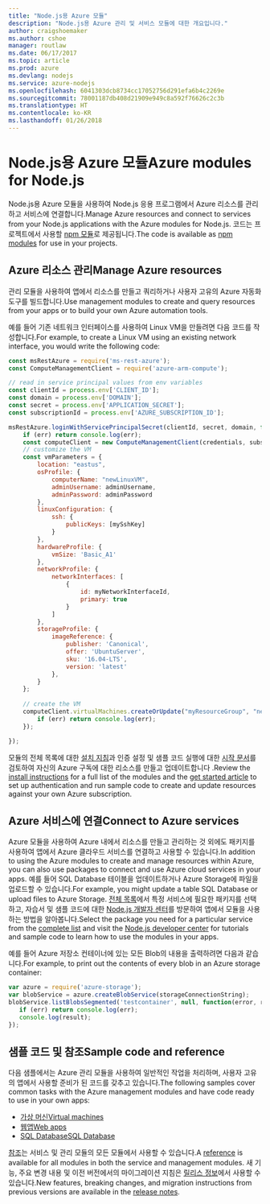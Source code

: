 ```yaml
---
title: "Node.js용 Azure 모듈"
description: "Node.js용 Azure 관리 및 서비스 모듈에 대한 개요입니다."
author: craigshoemaker
ms.author: cshoe
manager: routlaw
ms.date: 06/17/2017
ms.topic: article
ms.prod: azure
ms.devlang: nodejs
ms.service: azure-nodejs
ms.openlocfilehash: 6041303dcb8734cc17052756d291efa6b4c2269e
ms.sourcegitcommit: 78001187db408d21909e949c8a592f76626c2c3b
ms.translationtype: HT
ms.contentlocale: ko-KR
ms.lasthandoff: 01/26/2018
---
```

# <a name="azure-modules-for-nodejs"></a><span data-ttu-id="c5568-103">Node.js용 Azure 모듈</span><span class="sxs-lookup"><span data-stu-id="c5568-103">Azure modules for Node.js</span></span>

<span data-ttu-id="c5568-104">Node.js용 Azure 모듈을 사용하여 Node.js 응용 프로그램에서 Azure 리소스를 관리하고 서비스에 연결합니다.</span><span class="sxs-lookup"><span data-stu-id="c5568-104">Manage Azure resources and connect to services from your Node.js applications with the Azure modules for Node.js.</span></span> <span data-ttu-id="c5568-105">코드는 프로젝트에서 사용할 [npm 모듈](node-sdk-azure-install.md)로 제공됩니다.</span><span class="sxs-lookup"><span data-stu-id="c5568-105">The code is available as [npm modules](node-sdk-azure-install.md) for use in your projects.</span></span> 

## <a name="manage-azure-resources"></a><span data-ttu-id="c5568-106">Azure 리소스 관리</span><span class="sxs-lookup"><span data-stu-id="c5568-106">Manage Azure resources</span></span>

<span data-ttu-id="c5568-107">관리 모듈을 사용하여 앱에서 리소스를 만들고 쿼리하거나 사용자 고유의 Azure 자동화 도구를 빌드합니다.</span><span class="sxs-lookup"><span data-stu-id="c5568-107">Use management modules to create and query resources from your apps or to build your own Azure automation tools.</span></span> 

<span data-ttu-id="c5568-108">예를 들어 기존 네트워크 인터페이스를 사용하여 Linux VM을 만들려면 다음 코드를 작성합니다.</span><span class="sxs-lookup"><span data-stu-id="c5568-108">For example, to create a Linux VM using an existing network interface, you would write the following code:</span></span>

```javascript
const msRestAzure = require('ms-rest-azure');
const ComputeManagementClient = require('azure-arm-compute');

// read in service principal values from env variables
const clientId = process.env['CLIENT_ID'];
const domain = process.env['DOMAIN'];
const secret = process.env['APPLICATION_SECRET'];
const subscriptionId = process.env['AZURE_SUBSCRIPTION_ID'];

msRestAzure.loginWithServicePrincipalSecret(clientId, secret, domain, function (err, credentials, subscriptions) {
    if (err) return console.log(err);
    const computeClient = new ComputeManagementClient(credentials, subscriptionId);
    // customize the VM 
    const vmParameters = {
        location: "eastus",
        osProfile: {
            computerName: "newLinuxVM",
            adminUsername: adminUsername,
            adminPassword: adminPassword
        },
        linuxConfiguration: {
            ssh: {
                publicKeys: [mySshKey]
            }
        },
        hardwareProfile: {
            vmSize: 'Basic_A1'
        },
        networkProfile: {
            networkInterfaces: [
                {
                    id: myNetworkInterfaceId,
                    primary: true
                }
            ]
        },
        storageProfile: {
            imageReference: {
                publisher: 'Canonical',
                offer: 'UbuntuServer',
                sku: '16.04-LTS',
                version: 'latest'
            },
        }
    };
 
    // create the VM
    computeClient.virtualMachines.createOrUpdate("myResourceGroup", "newLinuxVM", vmParameters, function (err, data) {
        if (err) return console.log(err);
    });

});
```

<span data-ttu-id="c5568-109">모듈의 전체 목록에 대한 [설치 지침](node-sdk-azure-install.md)과 인증 설정 및 샘플 코드 실행에 대한 [시작 문서](node-sdk-azure-get-started.md)를 검토하여 자신의 Azure 구독에 대한 리소스를 만들고 업데이트합니다 .</span><span class="sxs-lookup"><span data-stu-id="c5568-109">Review the [install instructions](node-sdk-azure-install.md) for a full list of the modules and the [get started article](node-sdk-azure-get-started.md) to set up authentication and run sample code to create and update resources against your own Azure subscription.</span></span> 

## <a name="connect-to-azure-services"></a><span data-ttu-id="c5568-110">Azure 서비스에 연결</span><span class="sxs-lookup"><span data-stu-id="c5568-110">Connect to Azure services</span></span>

<span data-ttu-id="c5568-111">Azure 모듈을 사용하여 Azure 내에서 리소스를 만들고 관리하는 것 외에도 패키지를 사용하여 앱에서 Azure 클라우드 서비스를 연결하고 사용할 수 있습니다.</span><span class="sxs-lookup"><span data-stu-id="c5568-111">In addition to using the Azure modules to create and manage resources within Azure, you can also use packages to connect and use Azure cloud services in your apps.</span></span> <span data-ttu-id="c5568-112">예를 들어 SQL Database 테이블을 업데이트하거나 Azure Storage에 파일을 업로드할 수 있습니다.</span><span class="sxs-lookup"><span data-stu-id="c5568-112">For example, you might update a table SQL Database or upload files to Azure Storage.</span></span> <span data-ttu-id="c5568-113">[전체 목록](node-sdk-azure-install.md)에서 특정 서비스에 필요한 패키지를 선택하고, 자습서 및 샘플 코드에 대한 [Node.js 개발자 센터](https://azure.microsoft.com/develop/nodejs/)를 방문하여 앱에서 모듈을 사용하는 방법을 알아봅니다.</span><span class="sxs-lookup"><span data-stu-id="c5568-113">Select the package you need for a particular service from the [complete list](node-sdk-azure-install.md) and visit the [Node.js developer center](https://azure.microsoft.com/develop/nodejs/) for tutorials and sample code to learn how to use the modules in your apps.</span></span>

<span data-ttu-id="c5568-114">예를 들어 Azure 저장소 컨테이너에 있는 모든 Blob의 내용을 출력하려면 다음과 같습니다.</span><span class="sxs-lookup"><span data-stu-id="c5568-114">For example, to print out the contents of every blob in an Azure storage container:</span></span>

```javascript
var azure = require('azure-storage');
var blobService = azure.createBlobService(storageConnectionString);
blobService.listBlobsSegmented('testcontainer', null, function(error, result, response) {
   if (err) return console.log(err);
   console.log(result);
});
```

## <a name="sample-code-and-reference"></a><span data-ttu-id="c5568-115">샘플 코드 및 참조</span><span class="sxs-lookup"><span data-stu-id="c5568-115">Sample code and reference</span></span>

<span data-ttu-id="c5568-116">다음 샘플에서는 Azure 관리 모듈을 사용하여 일반적인 작업을 처리하며, 사용자 고유의 앱에서 사용할 준비가 된 코드를 갖추고 있습니다.</span><span class="sxs-lookup"><span data-stu-id="c5568-116">The following samples cover common tasks with the Azure management modules and have code ready to use in your own apps:</span></span>

- [<span data-ttu-id="c5568-117">가상 머신</span><span class="sxs-lookup"><span data-stu-id="c5568-117">Virtual machines</span></span>](node-samples-services-compute.md)
- [<span data-ttu-id="c5568-118">웹앱</span><span class="sxs-lookup"><span data-stu-id="c5568-118">Web apps</span></span>](node-samples-services-web-and-mobile.md)
- [<span data-ttu-id="c5568-119">SQL Database</span><span class="sxs-lookup"><span data-stu-id="c5568-119">SQL Database</span></span>](node-samples-services-database.md)
   
<span data-ttu-id="c5568-120">[참조](https://docs.microsoft.com/javascript/api)는 서비스 및 관리 모듈의 모든 모듈에서 사용할 수 있습니다.</span><span class="sxs-lookup"><span data-stu-id="c5568-120">A [reference](https://docs.microsoft.com/javascript/api) is available for all modules in both the service and management modules.</span></span> <span data-ttu-id="c5568-121">새 기능, 주요 변경 내용 및 이전 버전에서의 마이그레이션 지침은 [릴리스 정보](https://github.com/Azure/azure-sdk-for-node/releases)에서 사용할 수 있습니다.</span><span class="sxs-lookup"><span data-stu-id="c5568-121">New features, breaking changes, and migration instructions from previous versions are available in the [release notes](https://github.com/Azure/azure-sdk-for-node/releases).</span></span>